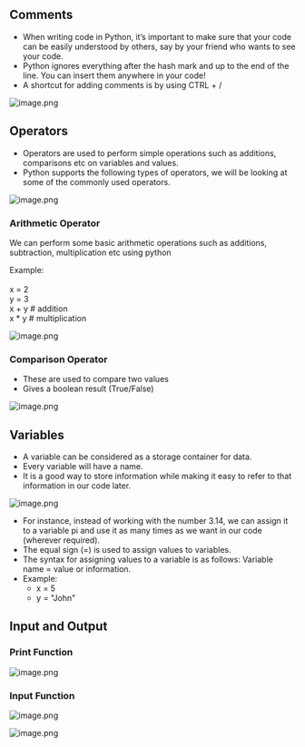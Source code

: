 ## Comments

* When writing code in Python, it’s important to make sure that your code can be easily understood by others, say by your friend who wants to see your code.
* Python ignores everything after the hash mark and up to the end of the line. You can insert them anywhere in your code!
* A shortcut for adding comments is by using CTRL + /






![image.png](https://dphi-live.s3.amazonaws.com/media_uploads/image_29ee7fa9db7547e7a27a0b594f0b6439.png)




## Operators

* Operators are used to perform simple operations such as additions, comparisons etc on variables and values.
* Python supports the following types of operators, we will be looking at some of the commonly used operators.





![image.png](https://dphi-live.s3.amazonaws.com/media_uploads/image_81ee485f7f764adab348953571221415.png)



### Arithmetic Operator

We can perform some basic arithmetic operations such as additions, subtraction, multiplication etc using python

Example:\
\
x = 2\
y = 3\
x +  y # addition\
x \* y  # multiplication






![image.png](https://dphi-live.s3.amazonaws.com/media_uploads/image_1c070481598b4573a0df27c077255ce7.png)





### Comparison Operator

* These are used to compare two values
* Gives a boolean result (True/False)






![image.png](https://dphi-live.s3.amazonaws.com/media_uploads/image_42a835cf9eaa47e3acab3d8df987ab48.png)









## Variables

* A variable can be considered as a storage container for data.
* Every variable will have a name.
* It is a good way to store information while making it easy to refer to that information in our code later.




![image.png](https://dphi-live.s3.amazonaws.com/media_uploads/image_10ab1536fee048fb832c6af2ec522c23.png)



* For instance, instead of working with the number 3.14, we can assign it to a variable pi and use it as many times as we want in our code (wherever required).
* The equal sign (=) is used to assign values to variables.
* The syntax for assigning values to a variable is as follows: Variable name = value or information.
* Example:
  * x = 5
  * y = "John"




## Input and Output

### Print Function




![image.png](https://dphi-live.s3.amazonaws.com/media_uploads/image_fd546348d9234eb595442f9b8aac3c74.png)






### Input Function








![image.png](https://dphi-live.s3.amazonaws.com/media_uploads/image_a2bcf202d29042a799cfd7e5cce5489a.png)








![image.png](https://dphi-live.s3.amazonaws.com/media_uploads/image_01facc263b48463f95c6da48a1c35c40.png)